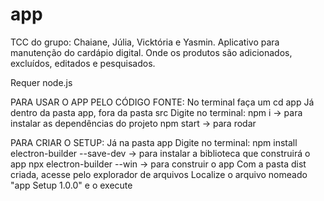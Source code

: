 # app
TCC do grupo: Chaiane, Júlia, Vicktória e Yasmin. 
Aplicativo para manutenção do cardápio digital.
Onde os produtos são adicionados, excluídos, editados e pesquisados.

Requer node.js

PARA USAR O APP PELO CÓDIGO FONTE:
No terminal faça um cd app
Já dentro da pasta app, fora da pasta src
Digite no terminal:
npm i -> para instalar as dependências do projeto
npm start -> para rodar

PARA CRIAR O SETUP:
Já na pasta app
Digite no terminal:
npm install electron-builder --save-dev -> para instalar a biblioteca que construirá o app
npx electron-builder --win -> para construir o app
Com a pasta dist criada, acesse pelo explorador de arquivos 
Localize o arquivo nomeado "app Setup 1.0.0" e o execute